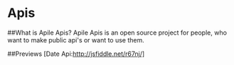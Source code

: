 Apis
====
##What is Apile Apis?
Apile Apis is an open source project for people, who want to make public api's or want to use them.

##Previews
[Date Api:http://jsfiddle.net/r67nj/]
